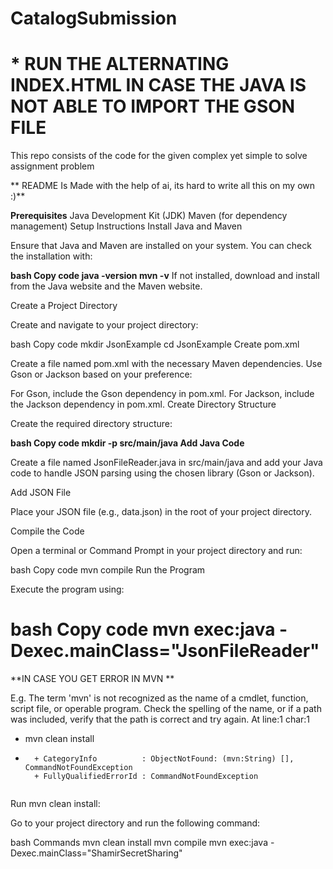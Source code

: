 # CatalogSubmission
# * RUN THE ALTERNATING INDEX.HTML IN CASE THE JAVA IS NOT ABLE TO IMPORT THE GSON FILE 

This repo consists of the code for the given complex yet simple to solve assignment problem


** README Is Made with the help of ai, its hard to write all this on my own :)**



**Prerequisites**
        Java Development Kit (JDK)
        Maven (for dependency management)
        Setup Instructions
        Install Java and Maven

Ensure that Java and Maven are installed on your system. You can check the installation with:

**bash
Copy code
java -version
mvn -v**
If not installed, download and install from the Java website and the Maven website.

Create a Project Directory

Create and navigate to your project directory:

bash
Copy code
mkdir JsonExample
cd JsonExample
Create pom.xml

Create a file named pom.xml with the necessary Maven dependencies. Use Gson or Jackson based on your preference:

For Gson, include the Gson dependency in pom.xml.
For Jackson, include the Jackson dependency in pom.xml.
Create Directory Structure

Create the required directory structure:

**bash
Copy code
mkdir -p src/main/java
Add Java Code**

Create a file named JsonFileReader.java in src/main/java and add your Java code to handle JSON parsing using the chosen library (Gson or Jackson).

Add JSON File

Place your JSON file (e.g., data.json) in the root of your project directory.

Compile the Code

Open a terminal or Command Prompt in your project directory and run:

bash
Copy code
mvn compile
Run the Program

Execute the program using:

bash
Copy code
mvn exec:java -Dexec.mainClass="JsonFileReader"
=========================================================================================================================
**IN CASE YOU GET ERROR IN MVN **

E.g. 
The term 'mvn' is not recognized as the name of a cmdlet, function, script file, or operable program. Check the spelling of the name, or if a path was included, verify that the path is correct and try again.
At line:1 char:1
+ mvn clean install
+ ~~~
    + CategoryInfo          : ObjectNotFound: (mvn:String) [], CommandNotFoundException
    + FullyQualifiedErrorId : CommandNotFoundException


Run mvn clean install:

Go to your project directory and run the following command:

bash Commands
mvn clean install
mvn compile
mvn exec:java -Dexec.mainClass="ShamirSecretSharing"



